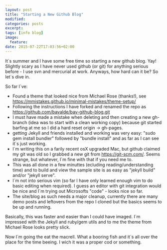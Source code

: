 ```yaml
---
layout: post
title: "Starting a New Github Blog"
modified:
categories: posts
excerpt:
tags: [info blog]
image:
  feature:
date: 2015-07-22T17:03:56+02:00
---
```


It´s summer and I have some free time so starting a new github blog. Yay! Slightly scary as I have 
never used github (or git) for anything serious before - I use svn and mercurial at work.
Anyways, how hard can it be? So let´s dive in.

So far I´ve:

- Found a theme that looked nice from Michael Rose (thanks!), see https://mmistakes.github.io/minimal-mistakes/theme-setup/
- Following the instructions I have forked and renamed the repo as https://github.com/bavalde/bav-github-blog.git
- I must have made a mistake when deleting and then creating a new gh-branch (idea was to start
with a clean working copy) because git started barfing at me so I did a hard reset origin -> gh-pages. 
- getting Jekyll and friends installed and working was very easy: "sudo gem install bundler" followed 
by "bundle install" and as far as I can see it´s just working.
- I´m writing this on a farily recent osX upgraded Mac, but github claimed my git was old so I grabbed a new 
git from https://git-scm.com/. Seems strange, but whatever, I´m fine with that if you need me to.
- This was all done in a few minuttes (ecluding reading/understanding time) and to build and view the sample site is 
as easy as "jekyll build" and/or "jekyll serve". 
- I´m not into serious vim (so far I have only learned enough vim to do basic editing when required). I guess an editor
with git integration would be nice and I´m trying out Microsofts "code" - looks nice so far. 
- The site/blog as such needs a major cleanup, currently there are many demo posts and leftovers from the
repo I cloned but the basics seems to be up and running.

Basically, this was faster and easier than I could have imaged. I´m impressed with the Jekyll and ruby/gem utils
and to me the theme from Michael Rose looks pretty slick.

Now I´m going the eat the macrell. What a booring fish and it´s all over the place for the time beeing. 
I wich it was a proper cod or something.



